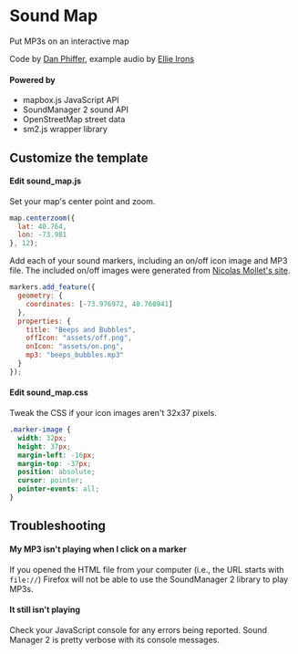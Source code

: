 Sound Map
================================

Put MP3s on an interactive map

Code by [Dan Phiffer](http://phiffer.org/), example audio by [Ellie Irons](http://ellieirons.com/)

#### Powered by ####

* mapbox.js JavaScript API
* SoundManager 2 sound API
* OpenStreetMap street data
* sm2.js wrapper library

Customize the template
--------------------------------

#### Edit sound_map.js ####

Set your map's center point and zoom.

```js
map.centerzoom({
  lat: 40.764,
  lon: -73.981
}, 12);
```

Add each of your sound markers, including an on/off icon image and MP3 file. The
included on/off images were generated from [Nicolas Mollet's site](http://mapicons.nicolasmollet.com/markers/media/audio/?custom_color=5c5d91).

```js
markers.add_feature({
  geometry: {
    coordinates: [-73.976972, 40.760941]
  },
  properties: {
    title: "Beeps and Bubbles",
    offIcon: "assets/off.png",
    onIcon: "assets/on.png",
    mp3: "beeps_bubbles.mp3"
  }
});
```

#### Edit sound_map.css ####

Tweak the CSS if your icon images aren't 32x37 pixels.

```css
.marker-image {
  width: 32px;
  height: 37px;
  margin-left: -16px;
  margin-top: -37px;
  position: absolute;
  cursor: pointer;
  pointer-events: all;
}
```

Troubleshooting
--------------------------------

#### My MP3 isn't playing when I click on a marker ####
If you opened the HTML file from your computer (i.e., the URL starts with
`file://`) Firefox will not be able to use the SoundManager 2 library
to play MP3s.

#### It still isn't playing ####
Check your JavaScript console for any errors being reported.
Sound Manager 2 is pretty verbose with its console messages.
